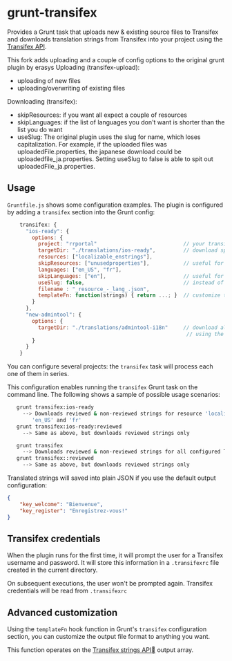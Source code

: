 # grunt-transifex

Provides a Grunt task that uploads new & existing source files to Transifex and downloads translation strings from Transifex into your project using the [Transifex API](http://support.transifex.com/customer/portal/topics/440186-api/articles).

This fork adds uploading and a couple of config options to the original grunt plugin by erasys
Uploading (transifex-upload):
* uploading of new files
* uploading/overwriting of existing files

Downloading (transifex):
* skipResources: if you want all expect a couple of resources 
* skipLanguages: if the list of languages you don't want is shorter than the list you do want
* useSlug: The original plugin uses the slug for name, which loses capitalization. For example, if the uploaded files was uploadedFile.properties, the japanese download could be uploadedfile_ja.properties. Setting useSlug to false is able to spit out uploadedFile_ja.properties.

## Usage

`Gruntfile.js` shows some configuration examples.  The plugin is configured by adding a `transifex` section into the Grunt config:

```javascript
    transifex: {
      "ios-ready": {
        options: {
          project: "rrportal"                            // your transifect project
          targetDir: "./translations/ios-ready",         // download specified resources / langs only
          resources: ["localizable_enstrings"],
          skipResources: ["unusedproperties"],           // useful for "all resources except these couple". In "slug" format
          languages: ["en_US", "fr"],
          skipLanguages: ["en"],                         // useful for "all languages but english"
          useSlug: false,                                // instead of using tx slug, try to use the orignal uploaded file for resource
          filename : "_resource_-_lang_.json",
          templateFn: function(strings) { return ...; }  // customize the output file format (see below)
        }
      },
      "new-admintool": {
        options: {
          targetDir: "./translations/admintool-i18n"     // download all available resources in all languages
          									              // using the default filename layout: _resource_/_lang_.json
        }
      }
    }
```

You can configure several projects: the `transifex` task will process each one of them in series.

This configuration enables running the `transifex` Grunt task on the command line.  The following shows a sample of possible usage scenarios:


```bash  
   grunt transifex:ios-ready
     --> Downloads reviewed & non-reviewed strings for resource 'localizable_enstrings' for languages
        'en_US' and 'fr'
   grunt transifex:ios-ready:reviewed
     --> Same as above, but downloads reviewed strings only

   grunt transifex
     --> Downloads reviewed & non-reviewed strings for all configured Transifex projects
   grunt transifex::reviewed
     --> Same as above, but downloads reviewed strings only
```

Translated strings will saved into plain JSON if you use the default output configuration:

```json
{
	"key_welcome": "Bienvenue",
	"key_register": "Enregistrez-vous!"
}
```

## Transifex credentials

When the plugin runs for the first time, it will prompt the user for a Transifex username and password.
It will store this information in a `.transifexrc` file created in the current directory.

On subsequent executions, the user won't be prompted again. Transifex credentials will be read from `.transifexrc`

## Advanced customization

Using the `templateFn` hook function in Grunt's `transifex` configuration section, you can customize the output file format to anything you want.

This function operates on the [Transifex strings API](http://support.transifex.com/customer/portal/articles/1026117-translation-strings-api) output array.

